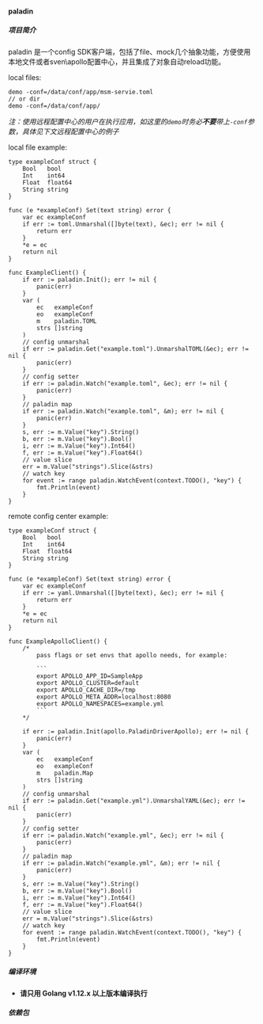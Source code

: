 #### paladin

##### 项目简介

paladin 是一个config SDK客户端，包括了file、mock几个抽象功能，方便使用本地文件或者sven\apollo配置中心，并且集成了对象自动reload功能。  

local files:
```
demo -conf=/data/conf/app/msm-servie.toml
// or dir
demo -conf=/data/conf/app/
```

*注：使用远程配置中心的用户在执行应用，如这里的`demo`时务必**不要**带上`-conf`参数，具体见下文远程配置中心的例子*

local file example:
```
type exampleConf struct {
	Bool   bool
	Int    int64
	Float  float64
	String string
}

func (e *exampleConf) Set(text string) error {
	var ec exampleConf
	if err := toml.Unmarshal([]byte(text), &ec); err != nil {
		return err
	}
	*e = ec
	return nil
}

func ExampleClient() {
	if err := paladin.Init(); err != nil {
		panic(err)
	}
	var (
		ec   exampleConf
		eo   exampleConf
		m    paladin.TOML
		strs []string
	)
	// config unmarshal
	if err := paladin.Get("example.toml").UnmarshalTOML(&ec); err != nil {
		panic(err)
	}
	// config setter
	if err := paladin.Watch("example.toml", &ec); err != nil {
        panic(err)
    }
	// paladin map
	if err := paladin.Watch("example.toml", &m); err != nil {
        panic(err)
    }
	s, err := m.Value("key").String()
	b, err := m.Value("key").Bool()
	i, err := m.Value("key").Int64()
	f, err := m.Value("key").Float64()
	// value slice
	err = m.Value("strings").Slice(&strs)
	// watch key
	for event := range paladin.WatchEvent(context.TODO(), "key") {
		fmt.Println(event)
	}
}
```

remote config center example:
```
type exampleConf struct {
	Bool   bool
	Int    int64
	Float  float64
	String string
}

func (e *exampleConf) Set(text string) error {
	var ec exampleConf
	if err := yaml.Unmarshal([]byte(text), &ec); err != nil {
		return err
	}
	*e = ec
	return nil
}

func ExampleApolloClient() {
	/*
		pass flags or set envs that apollo needs, for example:

		```
		export APOLLO_APP_ID=SampleApp
		export APOLLO_CLUSTER=default
		export APOLLO_CACHE_DIR=/tmp
		export APOLLO_META_ADDR=localhost:8080
		export APOLLO_NAMESPACES=example.yml
		```
	*/

	if err := paladin.Init(apollo.PaladinDriverApollo); err != nil {
		panic(err)
	}
	var (
		ec   exampleConf
		eo   exampleConf
		m    paladin.Map
		strs []string
	)
	// config unmarshal
	if err := paladin.Get("example.yml").UnmarshalYAML(&ec); err != nil {
		panic(err)
	}
	// config setter
	if err := paladin.Watch("example.yml", &ec); err != nil {
        panic(err)
    }
	// paladin map
	if err := paladin.Watch("example.yml", &m); err != nil {
        panic(err)
    }
	s, err := m.Value("key").String()
	b, err := m.Value("key").Bool()
	i, err := m.Value("key").Int64()
	f, err := m.Value("key").Float64()
	// value slice
	err = m.Value("strings").Slice(&strs)
	// watch key
	for event := range paladin.WatchEvent(context.TODO(), "key") {
		fmt.Println(event)
	}
}
```

##### 编译环境

- **请只用 Golang v1.12.x 以上版本编译执行**

##### 依赖包
